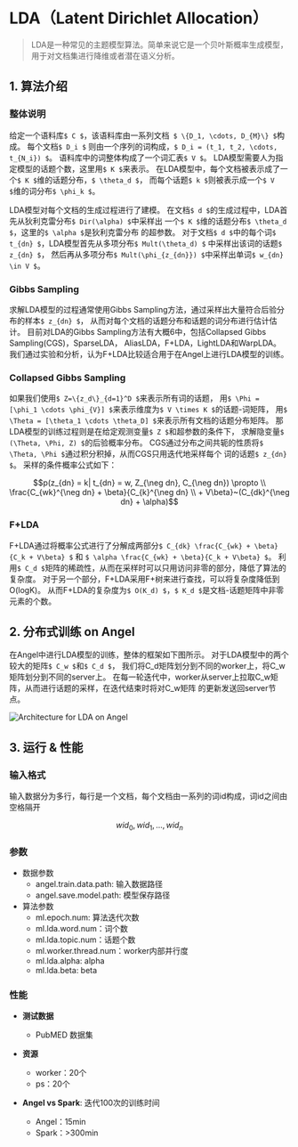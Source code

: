 # LDA（Latent Dirichlet Allocation）

> LDA是一种常见的主题模型算法。简单来说它是一个贝叶斯概率生成模型，用于对文档集进行降维或者潜在语义分析。



## 1. 算法介绍

### 整体说明
给定一个语料库``$ C $``，该语料库由一系列文档`` $ \{D_1, \cdots, D_{M}\} $``构成。
每个文档``$ D_i $`` 则由一个序列的词构成，``$ D_i = (t_1, t_2, \cdots, t_{N_i}) $``。
语料库中的词整体构成了一个词汇表``$ V $``。
LDA模型需要人为指定模型的话题个数，这里用``$ K $``来表示。
在LDA模型中，每个文档被表示成了一个``$ K $``维的话题分布，``$ \theta_d $``，
而每个话题``$ k $``则被表示成一个``$ V $``维的词分布``$ \phi_k $``。

LDA模型对每个文档的生成过程进行了建模。
在文档``$ d $``的生成过程中，LDA首先从狄利克雷分布``$ Dir(\alpha) $``中采样出
一个``$ K $``维的话题分布``$ \theta_d $``，这里的``$ \alpha $``是狄利克雷分布
的超参数。
对于文档``$ d $``中的每个词``$ t_{dn} $``，LDA模型首先从多项分布``$ Mult(\theta_d) $``
中采样出该词的话题``$ z_{dn} $``，
然后再从多项分布``$ Mult(\phi_{z_{dn}}) $``中采样出单词``$ w_{dn} \in V $``。

### Gibbs Sampling
求解LDA模型的过程通常使用Gibbs Sampling方法，通过采样出大量符合后验分布的样本``$ z_{dn} $``，
从而对每个文档的话题分布和话题的词分布进行估计估计。
目前对LDA的Gibbs Sampling方法有大概6中，包括Collapsed Gibbs Sampling(CGS)，SparseLDA，
AliasLDA，F+LDA，LightLDA和WarpLDA。
我们通过实验和分析，认为F+LDA比较适合用于在Angel上进行LDA模型的训练。

### Collapsed Gibbs Sampling
如果我们使用``$ Z=\{z_d\}_{d=1}^D $``来表示所有词的话题，
用``$ \Phi = [\phi_1 \cdots \phi_{V}] $``来表示维度为``$ V \times K $``的话题-词矩阵，
用``$ \Theta = [\theta_1 \cdots \theta_D] $``来表示所有文档的话题分布矩阵。
那LDA模型的训练过程则是在给定观测变量``$ Z $``和超参数的条件下，
求解隐变量``$ (\Theta, \Phi, Z) $``的后验概率分布。
CGS通过分布之间共轭的性质将``$ \Theta, \Phi $``通过积分积掉，从而CGS只用迭代地采样每个
词的话题``$ z_{dn} $``。
采样的条件概率公式如下：

```math
p(z_{dn} = k| t_{dn} = w, Z_{\neg dn}, C_{\neg dn}) \propto \\
			\frac{C_{wk}^{\neg dn} + \beta}{C_{k}^{\neg dn} \\
			+ V\beta}~(C_{dk}^{\neg dn}  + \alpha)
```

### F+LDA
F+LDA通过将概率公式进行了分解成两部分``$ C_{dk} \frac{C_{wk} + \beta}{C_k + V\beta} $``
和 ``$ \alpha \frac{C_{wk} + \beta}{C_k + V\beta} $``。
利用``$ C_d $``矩阵的稀疏性，从而在采样时可以只用访问非零的部分，降低了算法的复杂度。
对于另一个部分，F+LDA采用F+树来进行查找，可以将复杂度降低到O(logK)。
从而F+LDA的复杂度为``$ O(K_d) $``，``$ K_d $``是文档-话题矩阵中非零元素的个数。

## 2. 分布式训练 on Angel

在Angel中进行LDA模型的训练，整体的框架如下图所示。
对于LDA模型中的两个较大的矩阵``$ C_w $``和``$ C_d $``，
我们将C_d矩阵划分到不同的worker上，将C_w矩阵划分到不同的server上。
在每一轮迭代中，worker从server上拉取C_w矩阵，从而进行话题的采样，在迭代结束时将对C_w矩阵
的更新发送回server节点。

![Architecture for LDA on Angel](../img/lda_ps.png)

## 3. 运行 & 性能

### 输入格式

输入数据分为多行，每行是一个文档，每个文档由一系列的词id构成，词id之间由空格隔开

```math
	wid_0, wid_1, ..., wid_n 
```

### 参数

* 数据参数
  * angel.train.data.path: 输入数据路径
  * angel.save.model.path: 模型保存路径
* 算法参数
  * ml.epoch.num: 算法迭代次数
  * ml.lda.word.num：词个数
  * ml.lda.topic.num：话题个数
  * ml.worker.thread.num：worker内部并行度
  * ml.lda.alpha: alpha
  * ml.lda.beta: beta

### 性能

* **测试数据**
	 * PubMED 数据集

* **资源**
	* worker：20个
	* ps：20个

* **Angel vs Spark**: 迭代100次的训练时间
	* Angel：15min
	* Spark：>300min

